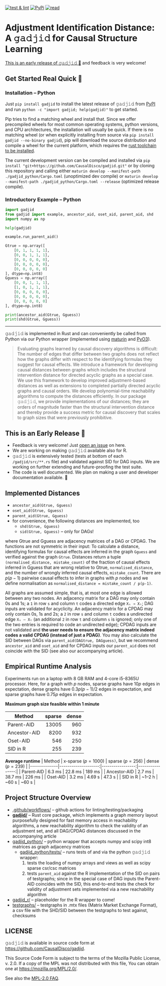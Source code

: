 [![test & lint](https://github.com/CausalDisco/gadjid/actions/workflows/test-lint.yml/badge.svg?branch=main)](https://github.com/CausalDisco/gadjid/actions/workflows/test-lint.yml?query=branch%3Amain)
[![PyPi](https://badgen.net/pypi/v/gadjid/?icon=pypi&label=PyPI)](https://pypi.org/project/gadjid)
[![read](https://badgen.net/badge/read/arXiv/b31b1b)](https://doi.org/10.48550/arXiv.2402.08616)


# Adjustment Identification Distance: A 𝚐𝚊𝚍𝚓𝚒𝚍 for Causal Structure Learning

[This is an early release of 𝚐𝚊𝚍𝚓𝚒𝚍 🐥](#this-is-an-early-release-) and feedback is very welcome!


## Get Started Real Quick 🚀

### Installation – Python

Just `pip install gadjid` to install the latest release of 𝚐𝚊𝚍𝚓𝚒𝚍 from [PyPI](https://pypi.org/project/gadjid/)
and run `python -c "import gadjid; help(gadjid)"` to get started.

Pip tries to find a matching wheel and install that.
Since we offer precompiled wheels
for most common operating systems, python versions, and CPU architectures,
the installation will usually be quick.
If there is no matching wheel
(or when explicitly installing from source via
`pip install gadjid --no-binary gadjid`),
pip will download the source distribution and compile a wheel for the current platform,
which requires the [rust toolchain to be installed](https://rustup.rs/).

The current development version can be compiled and installed via
`pip install "git+https://github.com/CausalDisco/gadjid.git"`
or by cloning this repository and calling either
`maturin develop --manifest-path ./gadjid_python/Cargo.toml` (unoptimized dev compile)
or
`maturin develop --manifest-path ./gadjid_python/Cargo.toml --release` (optimized release compile).


### Introductory Example – Python

```python
import gadjid
from gadjid import example, ancestor_aid, oset_aid, parent_aid, shd
import numpy as np

help(gadjid)

example.run_parent_aid()

Gtrue = np.array([
    [0, 1, 1, 1, 1],
    [0, 0, 1, 1, 1],
    [0, 0, 0, 0, 0],
    [0, 0, 0, 0, 0],
    [0, 0, 0, 0, 0]
], dtype=np.int8)
Gguess = np.array([
    [0, 0, 1, 1, 1],
    [1, 0, 1, 1, 1],
    [0, 0, 0, 0, 0],
    [0, 0, 0, 0, 0],
    [0, 0, 0, 0, 0]
], dtype=np.int8)

print(ancestor_aid(Gtrue, Gguess))
print(shd(Gtrue, Gguess))
```


---


𝚐𝚊𝚍𝚓𝚒𝚍 is implemented in Rust
and can conveniently be called from Python via our Python wrapper
(implemented using [maturin](https://www.maturin.rs/) and [PyO3](https://pyo3.rs/)).

> Evaluating graphs learned by causal discovery algorithms is difficult: The number of edges that differ between two graphs does not reflect how the graphs differ with respect to the identifying formulas they suggest for causal effects. We introduce a framework for developing causal distances between graphs which includes the
structural intervention distance for directed acyclic graphs as a special case. We use this framework to develop improved adjustment-based distances as well as extensions to completed partially directed acyclic graphs and causal orders. We develop polynomial-time reachability algorithms to compute the distances efficiently. In our package 𝚐𝚊𝚍𝚓𝚒𝚍, we provide implementations of our distances; they are orders of magnitude faster than the structural intervention distance and thereby provide a success metric for causal discovery that scales to graph sizes that were previously prohibitive.


## This is an Early Release 🐥

* Feedback is very welcome! Just [open an issue](https://github.com/CausalDisco/gadjid/issues/new/choose) on here.
* We are working on making 𝚐𝚊𝚍𝚓𝚒𝚍 available also for R.
* 𝚐𝚊𝚍𝚓𝚒𝚍 is extensively tested (tests at bottom of each `/gadjid/src/**.rs` file) and validated against SID for DAG inputs.
We are working on further extending and future-proofing the test suite.
* The code is well documented. We plan on making a user and developer documentation available. 📃


## Implemented Distances

* `ancestor_aid(Gtrue, Gguess)`
* `oset_aid(Gtrue, Gguess)`
* `parent_aid(Gtrue, Gguess)`
* for convenience, the following distances are implemented, too
    * `shd(Gtrue, Gguess)`
    * `sid(Gtrue, Gguess)` – only for DAGs!

where Gtrue and Gguess are adjacency matrices of a DAG or CPDAG.
The functions are not symmetric in their input:
To calculate a distance,
identifying formulas for causal effects are inferred in the graph `Gguess`
and verified against the graph `Gtrue`.
Distances return a tuple `(normalised_distance, mistake_count)`
of the fraction of causal effects inferred in Gguess that are wrong relative to Gtrue, `normalised_distance`,
and the number of wrongly inferred causal effects, `mistake_count`.
There are $p(p-1)$ pairwise causal effects to infer in graphs with $p$ nodes
and we define normalisation as  `normalised_distance = mistake_count / p(p-1)`.

All graphs are assumed simple, that is, at most one edge is allowed between any two nodes.
An adjacency matrix for a DAG may only contain 0s and 1s;
a `1` in row `s` and column `t` codes a directed edge `Xₛ → Xₜ`;
DAG inputs are validated for acyclicity.
An adjacency matrix for a CPDAG may only contain 0s, 1s and 2s;
a `2` in row `s` and column `t` codes a undirected edge `Xₛ — Xₜ`
(an additional `2` in row `t` and column `s` is ignored; only one of the two entries is required to code an undirected edge);
CPDAG inputs are not validated and __the user needs to ensure the adjacency matrix indeed codes a valid CPDAG (instead of just a PDAG)__.
You may also calculate the SID between DAGs via `parent_aid(DAGtrue, DAGguess)`,
but we recommend `ancestor_aid` and `oset_aid` and for CPDAG inputs our `parent_aid` does not coincide with the SID
(see also our accompanying article).


## Empirical Runtime Analysis

Experiments run on a laptop with 8 GB RAM and 4-core i5-8365U processor.
Here, for a graph with $p$ nodes,
sparse graphs have $10p$ edges in expectation,
dense graphs have $0.3p(p-1)/2$ edges in expectation,
and
sparse graphs have $0.75p$ edges in expectation.

__Maximum graph size feasible within 1 minute__

| Method       | sparse | dense |
|--------------|-------:|------:|
| Parent-AID   |  13005 |   960 |
| Ancestor-AID |   8200 |   932 |
| Oset-AID     |    546 |   250 |
| SID in R     |    255 |   239 |

__Average runtime__
| Method       | x-sparse ($p=1000$) | sparse ($p=256$) | dense ($p=239$) |
|--------------|--------------------:|-----------------:|----------------:|
| Parent-AID   |              6.3 ms |          22.8 ms |          189 ms |
| Ancestor-AID |              2.7 ms |          38.7 ms |          226 ms |
| Oset-AID     |              3.2 ms |          4.69 s  |         47.3 s  |
| SID in R     |             ~1–2 h  |           ~60 s  |          ~60 s  |


## Project Structure Overview

* [.github/workflows/](./.github/workflows) – github actions for linting/testing/packaging
* [__gadjid/__](./gadjid/) – Rust core package, which implements
    a graph memory layout purposefully designed for fast memory access in reachability algorithms,
    a new reachability algorithm to check the validity of an adjustment set,
    and all DAG/CPDAG distances discussed in the accompanying article
* [gadjid_python/](./gadjid_python/) –
    python wrapper that accepts numpy and scipy int8 matrices as graph adjacency matrices
    * [gadjid_python/tests/](./gadjid_python/tests/) – runs tests of and via the python 𝚐𝚊𝚍𝚓𝚒𝚍 wrapper:
        1. tests the loading of numpy arrays and views as well as scipy sparse csr/csc matrices
        2. tests `parent_aid` against the R implementation of the SID on pairs of testgraphs;
        since in the special case of DAG inputs the Parent-AID coincides with the SID,
        this end-to-end tests the check for validity of adjustment sets implemented via a new reachability algorithm
* [gadjid_r/](./gadjid_r/) – placeholder for the R wrapper to come!
* [testgraphs/](./testgraphs/) – testgraphs in .mtx files (Matrix Market Exchange Format), a csv file with the SHD/SID between the testgraphs to test against, checksums


## LICENSE

𝚐𝚊𝚍𝚓𝚒𝚍 is available in source code form at <https://github.com/CausalDisco/gadjid>.

This Source Code Form is subject to the terms of the Mozilla Public License, v. 2.0.
If a copy of the MPL was not distributed with this file, You can obtain one at https://mozilla.org/MPL/2.0/.

See also the [MPL-2.0 FAQ](https://mozilla.org/MPL/2.0/FAQ).
